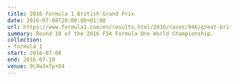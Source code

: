 ```yaml
---
title: 2016 Formula 1 British Grand Prix
date: 2016-07-08T20:00:00+01:00
url: https://www.formula1.com/en/results.html/2016/races/946/great-britain.html
summary: Round 10 of the 2016 FIA Formula One World Championship.
collection:
- formula_1
start: 2016-07-08
end: 2016-07-10
venue: 9c4w3xfp+84
---
```

